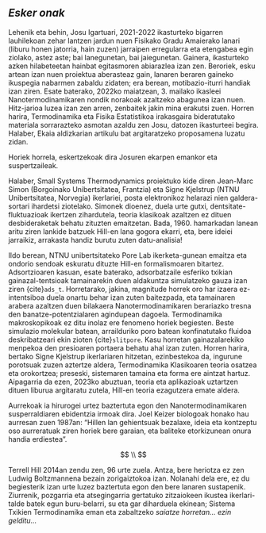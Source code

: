 ## **_Esker onak_**

Lehenik eta behin, Josu Igartuari, 2021-2022 ikasturteko bigarren lauhilekoan zehar lantzen jardun nuen Fisikako Gradu Amaierako lanari (liburu honen jatorria, hain zuzen) jarraipen erregularra eta etengabea egin ziolako, astez aste; bai lanegunetan, bai jaiegunetan. Gainera, ikasturteko azken hilabeteetan hainbat egitasmoren abiarazlea izan zen. Beroriek, esku artean izan nuen proiektua aberasteaz gain, lanaren beraren gaineko ikuspegia nabarmen zabaldu zidaten; era berean, motibazio-iturri handiak izan ziren. Esate baterako, 2022ko maiatzean, 3. mailako ikasleei Nanotermodinamikaren nondik norakoak azaltzeko abagunea izan nuen. Hitz-jarioa luzea izan zen arren, zenbaitek jakin mina erakutsi zuen. Horren harira, Termodinamika eta Fisika Estatistikoa irakasgaira bideratutako materiala sorrarazteko asmotan azaldu zen Josu, datozen ikasturteei begira. Halaber, Ekaia aldizkarian artikulu bat argitaratzeko proposamena luzatu zidan.

Horiek horrela, eskertzekoak dira Josuren ekarpen emankor eta suspertzaileak.


Halaber, Small Systems Thermodynamics proiektuko kide diren Jean-Marc Simon (Borgoinako Unibertsitatea, Frantzia) eta Signe Kjelstrup (NTNU Unibertsitatea, Norvegia) ikerlariei, posta elektronikoz helarazi nien galdera-sortari ihardetsi ziotelako. Simonek dioenez, duela urte gutxi, dentsitate-fluktuazioak ikertzen zihardutela, teoria klasikoak azaltzen ez dituen desbideraketak behatu zituzten emaitzetan. Bada, 1960. hamarkadan lanean aritu ziren lankide batzuek Hill-en lana gogora ekarri, eta, bere ideiei jarraikiz, arrakasta handiz burutu zuten datu-analisia! 

Ildo berean, NTNU unibertsitateko Pore Lab ikerketa-gunean emaitza eta ondorio sendoak eskuratu dituzte Hill-en formalismoaren bitartez. Adsortzioaren kasuan, esate baterako, adsorbatzaile esferiko txikian gainazal-tentsioak tamainarekin duen aldakuntza simulatzeko gauza izan ziren {cite}`ads_t`. Horretarako, jakina, magnitude horrek oro har izaera ez-intentsiboa duela onartu behar izan zuten baitezpada, eta tamainaren arabera azaltzen duen bilakaera Nanotermodinamikaren berariazko tresna den banatze-potentzialaren agindupean dagoela. Termodinamika makroskopikoak ez ditu inolaz ere fenomeno horiek begiesten. 
Beste simulazio molekular batean, arrailduriko poro batean konfinatutako fluidoa deskribatzeari ekin zioten {cite}`slitpore`. Kasu horretan gainazalarekiko menpekoa den presioaren portaera behatu ahal izan zuten. Horren harira, bertako Signe Kjelstrup ikerlariaren hitzetan, ezinbestekoa da, ingurune porotsuak zuzen aztertze aldera, Termodinamika Klasikoaren teoria osatzea eta orokortzea; preseski, sistemaren tamaina eta forma ere aintzat hartuz.
Aipagarria da ezen, 2023ko abuztuan, teoria eta aplikazioak uztartzen dituen liburua argitaratu zutela, Hill-en teoria ezagutzera emate aldera.


Aurrekoak ia hirurogei urtez baztertuta egon den Nanotermodinamikaren susperraldiaren ebidentzia irmoak dira. Joel Keizer biologoak honako hau aurresan zuen 1987an: “Hillen lan gehientsuak bezalaxe, ideia eta kontzeptu oso aurreratuak ziren horiek bere garaian, eta baliteke etorkizunean onura handia erdiestea”. 

$$
\\
$$


Terrell Hill 2014an zendu zen, 96 urte zuela. Antza, bere heriotza ez zen Ludwig Boltzmannena bezain zorigaiztokoa izan. Nolanahi dela ere, ez du begiesterik izan urte luzez baztertuta egon den bere lanaren sustapenik. Ziurrenik, pozgarria eta atsegingarria gertatuko
zitzaiokeen ikustea ikerlari-talde batek egun buru-belarri, su eta gar diharduela ekinean;
Sistema Txikien Termodinamika eman eta zabaltzeko _saiatze horretan... ezin gelditu..._


